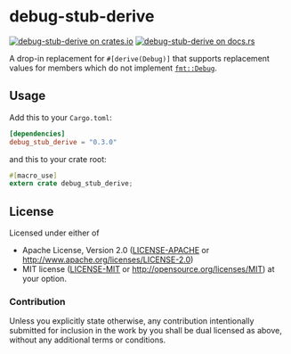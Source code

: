 # debug-stub-derive

[![debug-stub-derive on crates.io][cratesio-image]][cratesio]
[![debug-stub-derive on docs.rs][docsrs-image]][docsrs]

[cratesio-image]: https://img.shields.io/crates/v/debug_stub_derive.svg
[cratesio]: https://crates.io/crates/debug_stub_derive
[docsrs-image]: https://docs.rs/debug_stub_derive/badge.svg?version=0.3.0
[docsrs]: https://docs.rs/debug_stub_derive/0.3.0/

A drop-in replacement for `#[derive(Debug)]`
that supports replacement values for members which do not implement 
[`fmt::Debug`](https://doc.rust-lang.org/std/fmt/trait.Debug.html).

## Usage

Add this to your `Cargo.toml`:

```toml
[dependencies]
debug_stub_derive = "0.3.0"
```

and this to your crate root:

```rust
#[macro_use]
extern crate debug_stub_derive;
```

## License

Licensed under either of
 * Apache License, Version 2.0 ([LICENSE-APACHE](LICENSE-APACHE) or http://www.apache.org/licenses/LICENSE-2.0)
 * MIT license ([LICENSE-MIT](LICENSE-MIT) or http://opensource.org/licenses/MIT)
at your option.


### Contribution

Unless you explicitly state otherwise, any contribution intentionally submitted
for inclusion in the work by you shall be dual licensed as above, without any
additional terms or conditions.

